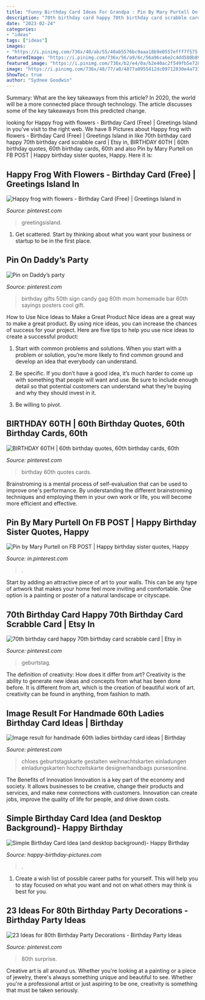 ```yaml
---
title: "Funny Birthday Card Ideas For Grandpa : Pin By Mary Purtell On Fb Post"
description: "70th birthday card happy 70th birthday card scrabble card"
date: "2023-02-24"
categories:
- "ideas"
tags: ["ideas"]
images:
- "https://i.pinimg.com/736x/40/ab/55/40ab5576bc9aaa18b9e0557efff7f575.jpg"
featuredImage: "https://i.pinimg.com/736x/56/a9/6c/56a96ca6e2c4dd580b89d3fb0ccdcce5---birthday-birthday-ideas.jpg"
featured_image: "https://i.pinimg.com/736x/b2/e4/0a/b2e40ac2f549fb5e72835268f304fed5.jpg"
image: "https://i.pinimg.com/736x/48/77/a0/4877a0955412dc09712830e4a7319f68.jpg"
ShowToc: true
author: "Sydnee Goodwin"
---
```



Summary: What are the key takeaways from this article?
In 2020, the world will be a more connected place through technology. The article discusses some of the key takeaways from this predicted change.

	

		
looking for Happy frog with flowers - Birthday Card (Free) | Greetings Island in you've visit to the right web. We have 8 Pictures about Happy frog with flowers - Birthday Card (Free) | Greetings Island in like 70th birthday card happy 70th birthday card scrabble card | Etsy in, BIRTHDAY 60TH | 60th birthday quotes, 60th birthday cards, 60th and also Pin by Mary Purtell on FB POST | Happy birthday sister quotes, Happy. Here it is:
		
    
## Happy Frog With Flowers - Birthday Card (Free) | Greetings Island In

<img loading=lazy src="https://i.pinimg.com/736x/8f/73/b5/8f73b54093209202829c206f13762bed.jpg" onerror="this.onerror=null;this.src='https://tse1.mm.bing.net/th?id=OIP.6Xu3MpQBL3CTaCKT0vFwgwHaK0&amp;pid=15.1';" alt="Happy frog with flowers - Birthday Card (Free) | Greetings Island in">

_Source: pinterest.com_

>greetingsisland. 

	

1. Get scattered. Start by thinking about what you want your business or startup to be in the first place.

    
## Pin On Daddy’s Party

<img loading=lazy src="https://i.pinimg.com/736x/2c/40/8c/2c408cc0ff76622c6e6da0321d0f0213.jpg" onerror="this.onerror=null;this.src='https://tse3.mm.bing.net/th?id=OIP.Aqxvkp0B7cnp8UBzQJlWqAHaJ3&amp;pid=15.1';" alt="Pin on Daddy’s party">

_Source: pinterest.com_

>birthday gifts 50th sign candy gag 80th mom homemade bar 60th sayings posters cool gift. 

	

How to Use Nice Ideas to Make a Great Product
Nice ideas are a great way to make a great product. By using nice ideas, you can increase the chances of success for your project. Here are five tips to help you use nice ideas to create a successful product:
1. Start with common problems and solutions. When you start with a problem or solution, you’re more likely to find common ground and develop an idea that everybody can understand.

2. Be specific. If you don’t have a good idea, it’s much harder to come up with something that people will want and use. Be sure to include enough detail so that potential customers can understand what they’re buying and why they should invest in it.

3. Be willing to pivot.

    
## BIRTHDAY 60TH | 60th Birthday Quotes, 60th Birthday Cards, 60th

<img loading=lazy src="https://i.pinimg.com/736x/56/a9/6c/56a96ca6e2c4dd580b89d3fb0ccdcce5---birthday-birthday-ideas.jpg" onerror="this.onerror=null;this.src='https://tse3.mm.bing.net/th?id=OIP.eOa8u1Lv_xlQQL_2tIOZ-gAAAA&amp;pid=15.1';" alt="BIRTHDAY 60TH | 60th birthday quotes, 60th birthday cards, 60th">

_Source: pinterest.com_

>birthday 60th quotes cards. 

	

Brainstroming is a mental process of self-evaluation that can be used to improve one's performance. By understanding the different brainstroming techniques and employing them in your own work or life, you will become more efficient and effective.

    
## Pin By Mary Purtell On FB POST | Happy Birthday Sister Quotes, Happy

<img loading=lazy src="https://i.pinimg.com/736x/48/77/a0/4877a0955412dc09712830e4a7319f68.jpg" onerror="this.onerror=null;this.src='https://tse2.mm.bing.net/th?id=OIP.xgtDw8ZW2xg_ffVkV3Ec5QHaJ9&amp;pid=15.1';" alt="Pin by Mary Purtell on FB POST | Happy birthday sister quotes, Happy">

_Source: in.pinterest.com_

>. 

	

Start by adding an attractive piece of art to your walls. This can be any type of artwork that makes your home feel more inviting and comfortable. One option is a painting or poster of a natural landscape or cityscape.

    
## 70th Birthday Card Happy 70th Birthday Card Scrabble Card | Etsy In

<img loading=lazy src="https://i.pinimg.com/736x/83/7e/0d/837e0ddce7f60a7aeff91433f6da767b.jpg" onerror="this.onerror=null;this.src='https://tse3.mm.bing.net/th?id=OIP.MsKoilrdb3pyyPrBmW7yxAHaJ3&amp;pid=15.1';" alt="70th birthday card happy 70th birthday card scrabble card | Etsy in">

_Source: pinterest.com_

>geburtstag. 

	

The definition of creativity: How does it differ from art?
Creativity is the ability to generate new ideas and concepts from what has been done before. It is different from art, which is the creation of beautiful work of art. creativity can be found in anything, from fashion to math.

    
## Image Result For Handmade 60th Ladies Birthday Card Ideas | Birthday

<img loading=lazy src="https://i.pinimg.com/736x/b2/e4/0a/b2e40ac2f549fb5e72835268f304fed5.jpg" onerror="this.onerror=null;this.src='https://tse4.mm.bing.net/th?id=OIP.WMmOKSUAFSGIBNZN3CGF_QHaG0&amp;pid=15.1';" alt="Image result for handmade 60th ladies birthday card ideas | Birthday">

_Source: pinterest.com_

>chloes geburtstagskarte gestalten weihnachtskarten einladungen einladungskarten hochzeitskarte designerhandbags pursesonline. 

	

The Benefits of Innovation
Innovation is a key part of the economy and society. It allows businesses to be creative, change their products and services, and make new connections with customers. Innovation can create jobs, improve the quality of life for people, and drive down costs.

    
## Simple Birthday Card Idea (and Desktop Background)- Happy Birthday

<img loading=lazy src="https://happy-birthday-pictures.com/wp-content/uploads/2018/01/simple-birthday-card-idea-and-desktop-background-2.jpg" onerror="this.onerror=null;this.src='https://tse1.mm.bing.net/th?id=OIP.NAjMk1Yll1JPtpEo9xuwzQHaF4&amp;pid=15.1';" alt="Simple Birthday Card Idea (and desktop background)- Happy Birthday">

_Source: happy-birthday-pictures.com_

>. 

	

1. Create a wish list of possible career paths for yourself. This will help you to stay focused on what you want and not on what others may think is best for you. 

    
## 23 Ideas For 80th Birthday Party Decorations - Birthday Party Ideas

<img loading=lazy src="https://i.pinimg.com/736x/40/ab/55/40ab5576bc9aaa18b9e0557efff7f575.jpg" onerror="this.onerror=null;this.src='https://tse1.mm.bing.net/th?id=OIP.46N-wunizCTds7Y0n2JicAHaJ3&amp;pid=15.1';" alt="23 Ideas for 80th Birthday Party Decorations - Birthday Party Ideas">

_Source: pinterest.com_

>80th surprise. 

	

Creative art is all around us. Whether you're looking at a painting or a piece of jewelry, there's always something unique and beautiful to see. Whether you're a professional artist or just aspiring to be one, creativity is something that must be taken seriously.

